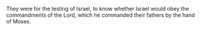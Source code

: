 They were for the testing of Israel, to know whether Israel would obey the commandments of the Lord, which he commanded their fathers by the hand of Moses.
